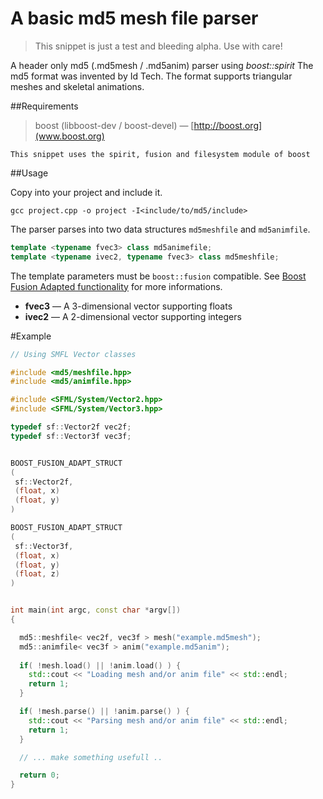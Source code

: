 # A basic md5 mesh file parser

> This snippet is just a test and bleeding alpha. Use with care!

A header only md5 (.md5mesh / .md5anim) parser using _boost::spirit_
The md5 format was invented by Id Tech. The format supports triangular meshes and skeletal animations.

##Requirements

> boost (libboost-dev / boost-devel) — [http://boost.org](www.boost.org)

`This snippet uses the spirit, fusion and filesystem module of boost`

##Usage

Copy into your project and include it.

`gcc project.cpp -o project -I<include/to/md5/include>`

The parser parses into two data structures `md5meshfile` and `md5animfile`.
```c++
template <typename fvec3> class md5animefile;
template <typename ivec2, typename fvec3> class md5meshfile;
```
The template parameters must be `boost::fusion` compatible. See [Boost Fusion Adapted functionality](http://www.boost.org/doc/libs/1_57_0/libs/fusion/doc/html/fusion/adapted.html) for more informations.

- __fvec3__ — A 3-dimensional vector supporting floats
- __ivec2__ — A 2-dimensional vector supporting integers

#Example

```c++
// Using SMFL Vector classes

#include <md5/meshfile.hpp>
#include <md5/animfile.hpp>

#include <SFML/System/Vector2.hpp>
#include <SFML/System/Vector3.hpp>

typedef sf::Vector2f vec2f;
typedef sf::Vector3f vec3f;


BOOST_FUSION_ADAPT_STRUCT
(
 sf::Vector2f,
 (float, x)
 (float, y)
)

BOOST_FUSION_ADAPT_STRUCT
(
 sf::Vector3f,
 (float, x)
 (float, y)
 (float, z)
)


int main(int argc, const char *argv[])
{

  md5::meshfile< vec2f, vec3f > mesh("example.md5mesh");
  md5::animfile< vec3f > anim("example.md5anim");
  
  if( !mesh.load() || !anim.load() ) {
    std::cout << "Loading mesh and/or anim file" << std::endl;
    return 1;
  }

  if( !mesh.parse() || !anim.parse() ) {
    std::cout << "Parsing mesh and/or anim file" << std::endl;
    return 1;
  }

  // ... make something usefull ..

  return 0;
}
```




